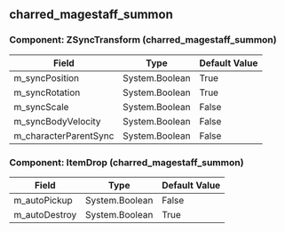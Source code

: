 ## charred_magestaff_summon

### Component: ZSyncTransform (charred_magestaff_summon)

|Field|Type|Default Value|
|---|---|---|
|m_syncPosition|System.Boolean|True|
|m_syncRotation|System.Boolean|True|
|m_syncScale|System.Boolean|False|
|m_syncBodyVelocity|System.Boolean|False|
|m_characterParentSync|System.Boolean|False|

### Component: ItemDrop (charred_magestaff_summon)

|Field|Type|Default Value|
|---|---|---|
|m_autoPickup|System.Boolean|False|
|m_autoDestroy|System.Boolean|True|

